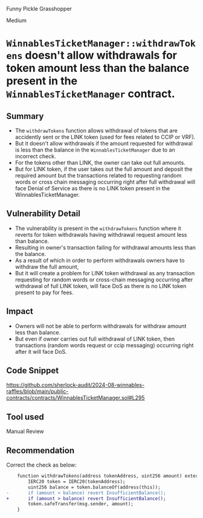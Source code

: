 Funny Pickle Grasshopper

Medium

# `WinnablesTicketManager::withdrawTokens` doesn't allow withdrawals for token amount less than the balance present in the `WinnablesTicketManager` contract.

## Summary
- The `withdrawTokens` function allows withdrawal of tokens that are accidently sent or the LINK token (used for fees related to CCIP or VRF).
- But it doesn't allow withdrawals if the amount requested for withdrawal is less than the balance in the `WinnablesTicketManager` due to an incorrect check.
- For the tokens other than LINK, the owner can take out full amounts.
- But for LINK token, if the user takes out the full amount and deposit the required amount but the transactions related to requesting random words or cross chain messaging occurring right after full withdrawal will face Denial of Service as there is no LINK token present in the WinnablesTicketManager.

## Vulnerability Detail
- The vulnerability is present in the `withdrawTokens` function where it reverts for token withdrawals having withdrawal request amount less than balance.
- Resulting in owner's transaction failing for withdrawal amounts less than the balance.
- As a result of which in order to perform withdrawals owners have to withdraw the full amount,
- But it will create a problem for LINK token withdrawal as any transaction requesting for random words or cross-chain messaging occurring after withdrawal of full LINK token, will face DoS as there is no LINK token present to pay for fees.

## Impact
- Owners will not be able to perform withdrawals for withdraw amount less than balance.
- But even if owner carries out full withdrawal of LINK token, then transactions (random words request or ccip messaging) occurring right after it will face DoS.

## Code Snippet
https://github.com/sherlock-audit/2024-08-winnables-raffles/blob/main/public-contracts/contracts/WinnablesTicketManager.sol#L295

## Tool used
Manual Review

## Recommendation
Correct the check as below:
```diff
    function withdrawTokens(address tokenAddress, uint256 amount) external onlyRole(0) {
        IERC20 token = IERC20(tokenAddress);
        uint256 balance = token.balanceOf(address(this));
-       if (amount < balance) revert InsufficientBalance();
+       if (amount > balance) revert InsufficientBalance();
        token.safeTransfer(msg.sender, amount);
    }
```